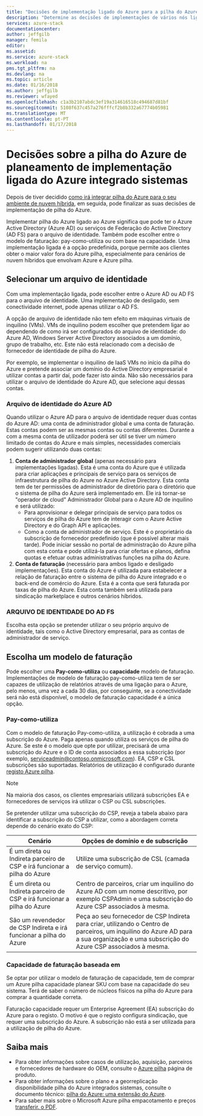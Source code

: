 ```yaml
---
title: "Decisões de implementação ligado do Azure para a pilha do Azure integrado sistemas | Microsoft Docs"
description: "Determine as decisões de implementações de vários nós ligado do Azure de pilha do Azure de planeamento de implementação."
services: azure-stack
documentationcenter: 
author: jeffgilb
manager: femila
editor: 
ms.assetid: 
ms.service: azure-stack
ms.workload: na
pms.tgt_pltfrm: na
ms.devlang: na
ms.topic: article
ms.date: 01/16/2018
ms.author: jeffgilb
ms.reviewer: wfayed
ms.openlocfilehash: c1a3b2107abdc3ef19a314616518c494687d81bf
ms.sourcegitcommit: 5108f637c457a276fffcf2b8b332a67774b05981
ms.translationtype: MT
ms.contentlocale: pt-PT
ms.lasthandoff: 01/17/2018
---
```

# <a name="azure-connected-deployment-planning-decisions-for-azure-stack-integrated-systems"></a>Decisões sobre a pilha do Azure de planeamento de implementação ligada do Azure integrado sistemas
Depois de tiver decidido [como irá integrar pilha do Azure para o seu ambiente de nuvem híbrida](azure-stack-deployment-decisions.md), em seguida, pode finalizar as suas decisões de implementação de pilha do Azure.

Implementar pilha do Azure ligado ao Azure significa que pode ter o Azure Active Directory (Azure AD) ou serviços de Federação do Active Directory (AD FS) para o arquivo de identidade. Também pode escolher entre o modelo de faturação: pay-como-utiliza ou com base na capacidade. Uma implementação ligada é a opção predefinida, porque permite aos clientes obter o maior valor fora do Azure pilha, especialmente para cenários de nuvem híbridos que envolvam Azure e Azure pilha. 

## <a name="choose-an-identity-store"></a>Selecionar um arquivo de identidade
Com uma implementação ligada, pode escolher entre o Azure AD ou AD FS para o arquivo de identidade. Uma implementação de desligado, sem conectividade internet, pode apenas utilizar o AD FS.

A opção de arquivo de identidade não tem efeito em máquinas virtuais de inquilino (VMs). VMs de inquilino podem escolher que pretendem ligar ao dependendo de como irá ser configurados do arquivo de identidade: do Azure AD, Windows Server Active Directory associados a um domínio, grupo de trabalho, etc. Este não está relacionado com a decisão de fornecedor de identidade de pilha do Azure. 

Por exemplo, se implementar o inquilino de IaaS VMs no início da pilha do Azure e pretende associar um domínio do Active Directory empresarial e utilizar contas a partir daí, pode fazer isto ainda. Não são necessários para utilizar o arquivo de identidade do Azure AD, que selecione aqui dessas contas.

### <a name="azure-ad-identity-store"></a>Arquivo de identidade do Azure AD
Quando utilizar o Azure AD para o arquivo de identidade requer duas contas do Azure AD: uma conta de administrador global e uma conta de faturação. Estas contas podem ser as mesmas contas ou contas diferentes. Durante a com a mesma conta de utilizador poderá ser útil se tiver um número limitado de contas do Azure e mais simples, necessidades comerciais podem sugerir utilizando duas contas:

1. **Conta de administrador global** (apenas necessário para implementações ligadas). Esta é uma conta do Azure que é utilizada para criar aplicações e principais de serviço para os serviços de infraestrutura de pilha do Azure no Azure Active Directory. Esta conta tem de ter permissões de administrador de diretório para o diretório que o sistema de pilha do Azure será implementado em. Ele irá tornar-se "operador de cloud" Administrador Global para o Azure AD de inquilino e será utilizado: 
    - Para aprovisionar e delegar principais de serviço para todos os serviços de pilha do Azure tem de interagir com o Azure Active Directory e do Graph API e aplicações. 
    - Como a conta de administrador de serviço. Este é o proprietário da subscrição de fornecedor predefinido (que é possível alterar mais tarde). Pode iniciar sessão no portal de administração do Azure pilha com esta conta e pode utilizá-la para criar ofertas e planos, defina quotas e efetuar outras administrativas funções na pilha do Azure.
2. **Conta de faturação** (necessário para ambos ligado e desligado implementações). Esta conta do Azure é utilizada para estabelecer a relação de faturação entre o sistema de pilha do Azure integrado e o back-end de comércio do Azure. Esta é a conta que será faturada por taxas de pilha do Azure. Esta conta também será utilizada para sindicação marketplace e outros cenários híbridos. 

### <a name="ad-fs-identity-store"></a>ARQUIVO DE IDENTIDADE DO AD FS
Escolha esta opção se pretender utilizar o seu próprio arquivo de identidade, tais como o Active Directory empresarial, para as contas de administrador de serviço.  

## <a name="choose-a-billing-model"></a>Escolha um modelo de faturação
Pode escolher uma **Pay-como-utiliza** ou **capacidade** modelo de faturação. Implementações de modelo de faturação pay-como-utiliza tem de ser capazes de utilização de relatórios através de uma ligação para o Azure, pelo menos, uma vez a cada 30 dias, por conseguinte, se a conectividade será não está disponível, o modelo de faturação capacidade é a única opção. 

### <a name="pay-as-you-use"></a>Pay-como-utiliza
Com o modelo de faturação Pay-como-utiliza, a utilização é cobrada a uma subscrição do Azure. Paga apenas quando utiliza os serviços de pilha do Azure. Se este é o modelo que opte por utilizar, precisará de uma subscrição do Azure e o ID de conta associados a essa subscrição (por exemplo, serviceadmin@contoso.onmicrosoft.com). EA, CSP e CSL subscrições são suportadas. Relatórios de utilização é configurado durante [registo Azure pilha](azure-stack-registration.md).

> [!NOTE]
> Na maioria dos casos, os clientes empresariais utilizará subscrições EA e fornecedores de serviços irá utilizar o CSP ou CSL subscrições.

Se pretender utilizar uma subscrição do CSP, reveja a tabela abaixo para identificar a subscrição do CSP a utilizar, como a abordagem correta depende do cenário exato do CSP:

|Cenário|Opções de domínio e de subscrição|
|-----|-----|
|É um direta ou Indireta parceiro de CSP e irá funcionar a pilha do Azure|Utilize uma subscrição de CSL (camada de serviço comum).|
|É um direta ou Indireta parceiro de CSP e irá funcionar a pilha do Azure|Centro de parceiros, criar um inquilino do Azure AD com um nome descritivo, por exemplo <your organization>CSPAdmin e uma subscrição do Azure CSP associados à mesma.|
|São um revendedor de CSP Indireta e irá funcionar a pilha do Azure|Peça ao seu fornecedor de CSP Indireta para criar, utilizando o Centro de parceiros, um inquilino do Azure AD para a sua organização e uma subscrição do Azure CSP associados à mesma.|

### <a name="capacity-based-billing"></a>Capacidade de faturação baseada em
Se optar por utilizar o modelo de faturação de capacidade, tem de comprar um Azure pilha capacidade planear SKU com base na capacidade do seu sistema. Terá de saber o número de núcleos físicos na pilha do Azure para comprar a quantidade correta. 

Faturação capacidade requer um Enterprise Agreement (EA) subscrição do Azure para o registo. O motivo é que o registo configura sindicação, que requer uma subscrição do Azure. A subscrição não está a ser utilizada para a utilização de pilha do Azure.

## <a name="learn-more"></a>Saiba mais
- Para obter informações sobre casos de utilização, aquisição, parceiros e fornecedores de hardware do OEM, consulte o [Azure pilha](https://azure.microsoft.com/overview/azure-stack/) página de produto.
- Para obter informações sobre o plano e a georreplicação disponibilidade pilha do Azure integrados sistemas, consulte o documento técnico: [pilha do Azure: uma extensão do Azure](https://azure.microsoft.com/resources/azure-stack-an-extension-of-azure/). 
- Para saber mais sobre o Microsoft Azure pilha empacotamento e preços [transferir. o PDF](https://azure.microsoft.com/mediahandler/files/resourcefiles/5bc3f30c-cd57-4513-989e-056325eb95e1/Azure-Stack-packaging-and-pricing-datasheet.pdf). 
